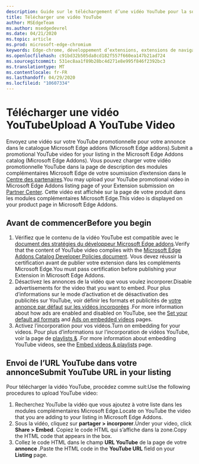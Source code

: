 ```yaml
---
description: Guide sur le téléchargement d’une vidéo YouTube pour la soumission d’extension.
title: Télécharger une vidéo YouTube
author: MSEdgeTeam
ms.author: msedgedevrel
ms.date: 04/21/2020
ms.topic: article
ms.prod: microsoft-edge-chromium
keywords: Edge-chrome, développement d’extensions, extensions de navigateur, compléments, Centre des partenaires, développeur
ms.openlocfilehash: c91bd32b505da8cd182f557f660ea147b21ad724
ms.sourcegitcommit: 531ec8aa1f89b28bc4d271e8e995f846f2392bc3
ms.translationtype: MT
ms.contentlocale: fr-FR
ms.lasthandoff: 04/29/2020
ms.locfileid: "10607334"
---
```

# <span data-ttu-id="b68d2-104">Télécharger une vidéo YouTube</span><span class="sxs-lookup"><span data-stu-id="b68d2-104">Upload A YouTube Video</span></span>  

<span data-ttu-id="b68d2-105">Envoyez une vidéo sur votre YouTube promotionnelle pour votre annonce dans le catalogue Microsoft Edge addons (Microsoft Edge addons).</span><span class="sxs-lookup"><span data-stu-id="b68d2-105">Submit a promotional YouTube video for your listing in the Microsoft Edge Addons catalog \(Microsoft Edge Addons\).</span></span>  <span data-ttu-id="b68d2-106">Vous pouvez charger votre vidéo promotionnelle YouTube dans la page de description des modules complémentaires Microsoft Edge de votre soumission d’extension dans le [Centre des partenaires][MicrosoftPartnerCenter].</span><span class="sxs-lookup"><span data-stu-id="b68d2-106">You may upload your YouTube promotional video in Microsoft Edge Addons listing page of your Extension submission on [Partner Center][MicrosoftPartnerCenter].</span></span>  <span data-ttu-id="b68d2-107">Cette vidéo est affichée sur la page de votre produit dans les modules complémentaires Microsoft Edge.</span><span class="sxs-lookup"><span data-stu-id="b68d2-107">This video is displayed on your product page in Microsoft Edge Addons.</span></span>  

## <span data-ttu-id="b68d2-108">Avant de commencer</span><span class="sxs-lookup"><span data-stu-id="b68d2-108">Before you begin</span></span>  

1.  <span data-ttu-id="b68d2-109">Vérifiez que le contenu de la vidéo YouTube est compatible avec le [document des stratégies du développeur Microsoft Edge addons][MicrosoftEdgeAddonsCatalogDeveloperPolicies].</span><span class="sxs-lookup"><span data-stu-id="b68d2-109">Verify that the content of YouTube video complies with the [Microsoft Edge Addons Catalog Developer Policies document][MicrosoftEdgeAddonsCatalogDeveloperPolicies].</span></span>  <span data-ttu-id="b68d2-110">Vous devez réussir la certification avant de publier votre extension dans les compléments Microsoft Edge.</span><span class="sxs-lookup"><span data-stu-id="b68d2-110">You must pass certification before publishing your Extension in Microsoft Edge Addons.</span></span>  
1.  <span data-ttu-id="b68d2-111">Désactivez les annonces de la vidéo que vous voulez incorporer.</span><span class="sxs-lookup"><span data-stu-id="b68d2-111">Disable advertisements for the video that you want to embed.</span></span>  <span data-ttu-id="b68d2-112">Pour plus d’informations sur le mode d’activation et de désactivation des publicités sur YouTube, voir définir les formats et publicités de [votre annonce par défaut][GoogleYoutubeAnswer2531367Topic7072227] [sur les vidéos incorporées][GoogleYoutubeAnswer132596] .</span><span class="sxs-lookup"><span data-stu-id="b68d2-112">For more information about how ads are enabled and disabled on YouTube, see the [Set your default ad formats][GoogleYoutubeAnswer2531367Topic7072227] and [Ads on embedded videos][GoogleYoutubeAnswer132596] pages.</span></span>  
1.  <span data-ttu-id="b68d2-113">Activez l’incorporation pour vos vidéos.</span><span class="sxs-lookup"><span data-stu-id="b68d2-113">Turn on embedding for your videos.</span></span>  <span data-ttu-id="b68d2-114">Pour plus d’informations sur l’incorporation de vidéos YouTube, voir la page de [playlists &][GoogleYoutubeAnswer171780] .</span><span class="sxs-lookup"><span data-stu-id="b68d2-114">For more information about embedding YouTube videos, see the [Embed videos \& playlists][GoogleYoutubeAnswer171780] page.</span></span>  

## <span data-ttu-id="b68d2-115">Envoi de l’URL YouTube dans votre annonce</span><span class="sxs-lookup"><span data-stu-id="b68d2-115">Submit YouTube URL in your listing</span></span>  

<span data-ttu-id="b68d2-116">Pour télécharger la vidéo YouTube, procédez comme suit:</span><span class="sxs-lookup"><span data-stu-id="b68d2-116">Use the following procedures to upload YouTube video:</span></span>  

1.  <span data-ttu-id="b68d2-117">Recherchez YouTube la vidéo que vous ajoutez à votre liste dans les modules complémentaires Microsoft Edge.</span><span class="sxs-lookup"><span data-stu-id="b68d2-117">Locate on YouTube the video that you are adding to your listing in Microsoft Edge Addons.</span></span>  
1.  <span data-ttu-id="b68d2-118">Sous la vidéo, cliquez sur **partager > incorporer**.</span><span class="sxs-lookup"><span data-stu-id="b68d2-118">Under your video, click **Share > Embed**.</span></span>  <span data-ttu-id="b68d2-119">Copiez le code HTML qui s’affiche dans la zone.</span><span class="sxs-lookup"><span data-stu-id="b68d2-119">Copy the HTML code that appears in the box.</span></span>  
1.  <span data-ttu-id="b68d2-120">Collez le code HTML dans le champ **URL YouTube** de la page de votre **annonce** .</span><span class="sxs-lookup"><span data-stu-id="b68d2-120">Paste the HTML code in the **YouTube URL** field on your **Listing** page.</span></span>  

<!-- image links -->  

<!-- links -->  

[MicrosoftEdgeAddonsCatalogDeveloperPolicies]: ../store-policies/developer-policies.md "Stratégies développeurs de catalogue Microsoft Edge addons | Documents Microsoft"  

[GoogleYoutubeAnswer2531367Topic7072227]: https://support.google.com/youtube/answer/2531367?ref_topic=7072227 "Définir vos formats publicitaires par défaut-aide YouTube"  
[GoogleYoutubeAnswer132596]: https://support.google.com/youtube/answer/132596 "Publicités sur les vidéos incorporées-aide sur YouTube"  
[GoogleYoutubeAnswer171780]: https://support.google.com/youtube/answer/171780 "Incorporer des vidéos \ & des playlists-aide sur YouTube"  

[MicrosoftPartnerCenter]: https://partner.microsoft.com/dashboard/microsoftedge/public/login?ref=dd "Centre de partenariat"  
